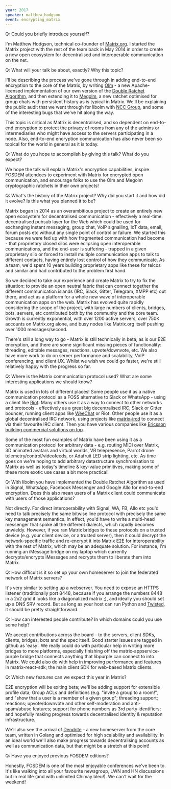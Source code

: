 ```yaml
---
year: 2017
speaker: matthew_hodgson
event: encrypting_matrix
---
```


Q: Could you briefly introduce yourself?

I'm Matthew Hodgson, technical co-founder of [Matrix.org](http://matrix.org/). I started the Matrix project with the rest of the team back in May 2014 in order to create a new open ecosystem for decentralised and interoperable communication on the net.

Q: What will your talk be about, exactly? Why this topic?

I'll be describing the process we've gone through in adding end-to-end encryption to the core of the Matrix, by writing [Olm](https://matrix.org/docs/spec/olm.html) - a new Apache-licensed implementation of our own version of the [Double Ratchet Algorithm](https://whispersystems.org/docs/specifications/doubleratchet/), and then extending it to [Megolm](https://matrix.org/docs/spec/megolm.html), a new ratchet optimised for group chats with persistent history as is typical in Matrix.  We'll be explaining the public audit that we went through for libolm with [NCC Group](https://www.nccgroup.trust/), and some of the interesting bugs that we've hit along the way.

This topic is critical as Matrix is decentralised, and so dependent on end-to-end encryption to protect the privacy of rooms from any of the admins or intermediaries who might have access to the servers participating in a node.  Also, end-to-end encryption communication has also never been so topical for the world in general as it is today.

Q: What do you hope to accomplish by giving this talk? What do you expect?

We hope the talk will explain Matrix's encryption capabilities, inspire FOSDEM attendees to experiment with Matrix for encrypted open communication, and encourage folks to use the Olm and Megolm cryptographic ratchets in their own projects!

Q: What's the history of the Matrix project? Why did you start it and how did it evolve? Is this what you planned it to be?

Matrix began in 2014 as an overambitious project to create an entirely new open ecosystem for decentralised communication - effectively a real-time decentralised pubsub layer for the Web which could be used for exchanging instant messaging, group chat, VoIP signalling, IoT data, email, forum posts etc without any single point of control or failure.  We started this because we were fed up with how fragmented communication had become - that proprietary closed silos were eclipsing open interoperable communications, and the end-user is suffering - trapped in a given proprietary silo or forced to install multiple communication apps to talk to different contacts, having entirely lost control of how they communicate.  As a team, we'd spent 10 years building proprietary apps like these for telcos and similar and had contributed to the problem first hand.

So we decided to take our experience and create Matrix to try to fix the situation: to provide an open neutral fabric that can connect together the different communication islands (IRC, Slack, Gitter, Telegram, XMPP etc) out there, and act as a platform for a whole new wave of interoperable communication apps on the web.  Matrix has evolved quite rapidly considering the scope of the project, with large numbers of clients, bridges, bots, servers, etc contributed both by the community and the core team.  Growth is currently exponential, with over 1200 active servers, over 750K accounts on Matrix.org alone, and busy nodes like Matrix.org itself pushing over 1000 messages/second.

There's still a long way to go - Matrix is still technically in beta, as is our E2E encryption, and there are some significant missing pieces of functionality: threading, editable messages, reactions, upvote/downvote, etc.  We also have more work to do on server performance and scalability, VoIP conferencing, and client UX.  Whilst we wish we could go faster, we're still relatively happy with the progress so far.

Q: Where is the Matrix communication protocol used? What are some interesting applications we should know?

Matrix is used in lots of different places!  Some people use it as a native communication protocol as a FOSS alternative to Slack or WhatsApp - using a client like [Riot](https://riot.im).  Many others use it as a way to connect to other networks and protocols - effectively as a great big decentralised IRC, Slack or Gitter bouncer, running client apps like [WeeChat](https://weechat.org/) or Riot.  Other people use it as a global decentralised IRC network, using projects like [matrix-ircd](https://github.com/matrix-org/matrix-ircd) to connect via their favourite IRC client.  Then you have various companies like [Ericsson building commercial solutions on top](https://matrix.org/blog/2016/11/23/when-ericsson-discovered-matrix/).

Some of the most fun examples of Matrix have been using it as a communication protocol for arbitrary data - e.g. routing MIDI over Matrix, 3D animated avatars and virtual worlds, VR telepresence, Parrot drone telemetry/control/videofeeds, or Adafruit LED strip lighting, etc.  As time goes on we're hoping to add arbitrary datastructure synchronisation to Matrix as well as today's timeline & key-value primitives, making some of these more exotic use cases a bit more practical!

Q: With libolm you have implemented the Double Ratchet Algorithm as used in Signal, WhatsApp, Facebook Messenger and Google Allo for end-to-end encryption. Does this also mean users of a Matrix client could communicate with users of those applications?

Not directly. For direct interoperability with Signal, WA, FB, Allo etc you'd need to talk precisely the same bitwise line protocol with precisely the same key management semantics.  In effect, you'd have to write a multi-head messenger that spoke all the different dialects, which rapidly becomes unwieldy.  However, if you ran Matrix bridges to these protocols on a trusted device (e.g. your client device, or a trusted server), then it could decrypt the network-specific traffic and re-encrypt it into Matrix E2E for interoperability with the rest of Matrix, which may be an adequate solution.  For instance, I'm running an iMessage bridge on my laptop which currently decrypts/encrypts iMessages and recrypts them to liberate them into Matrix.

Q: How difficult is it so set up your own homeserver to join the federated network of Matrix servers?

It's very similar to setting up a webserver.  You need to expose an HTTPS listener (traditionally port 8448, because if you arrange the numbers 8448 in a 2x2 grid it looks like a diagonalized matrix ;), and ideally you should set up a DNS SRV record.  But as long as your host can run Python and [Twisted](https://twistedmatrix.com/trac/), it should be pretty straightforward.

Q: How can interested people contribute? In which domains could you use some help?

We accept contributions across the board - to the servers, client SDKs, clients, bridges, bots and the spec itself.  Good starter issues are tagged in github as 'easy'.  We really could do with particular help in writing more bridges to more platforms, especially finishing off the matrix-appservice-purple bridge that connects anything that libpurple can connect to into Matrix.  We could also do with help in improving performance and features in matrix-react-sdk; the main client SDK for web-based Matrix clients.

Q: Which new features can we expect this year in Matrix?

E2E encryption will be exiting beta; we'll be adding support for extensible profile data; Group ACLs and definitions (e.g. "invite a group to a room!", and "show that a user is a member of a given group"; threading support; reactions; upvote/downvote and other self-moderation and anti-spam/abuse features; support for phone numbers as 3rd party identifiers; and hopefully making progress towards decentralised identity & reputation infrastructure.

We'll also see the arrival of [Dendrite](https://github.com/matrix-org/dendrite) - a new homeserver from the core team, written in Golang and optimised for high scalability and availability.  In an ideal world we'll also make progress towards decentralising accounts as well as communication data, but that might be a stretch at this point!

Q: Have you enjoyed previous FOSDEM editions?

Honestly, FOSDEM is one of the most enjoyable conferences we've been to.  It's like walking into all your favourite newsgroup, LWN and HN discussions but in real life (and with unlimited Chimay bleu!).  We can't wait for the weekend!

